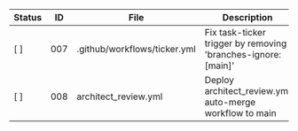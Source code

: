 <!-- ARCHITECT PROMPT: You are an AI architect.  
Generate a task breakdown from the planning bullets below.  
Return a markdown table with columns: | Status | ID | File | Description |.  
Use [ ] for unchecked tasks and [x] for completed ones. -->

| Status | ID  | File                      | Description                                                       |
|--------|-----|---------------------------|-------------------------------------------------------------------|
| [ ]    | 007 | .github/workflows/ticker.yml | Fix task-ticker trigger by removing 'branches-ignore: [main]'     |
| [ ]    | 008 | architect_review.yml       | Deploy architect_review.yml auto-merge workflow to main           |